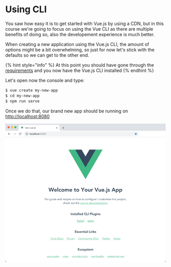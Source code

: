 # Using CLI

You saw how easy it is to get started with Vue.js by using a CDN, but in this course we're going to focus on using the Vue CLI as there are multiple benefits of doing so, also the developement experience is much better.

When creating a new application using the Vue.js CLI, the amount of options might be a bit overwhelming, so just for now let's stick with the defaults so we can get to the other end.

{% hint style="info" %}
At this point you should have gone through the [requirements](../before-we-start/requirements.md) and you now have the Vue.js CLI installed
{% endhint %}

Let's open now the console and type:

```bash
$ vue create my-new-app
$ cd my-new-app
$ npm run serve
```

Once we do that, our brand new app should be running on [http://localhost:8080](http://localhost:8080)

![](../.gitbook/assets/first-app.png)

